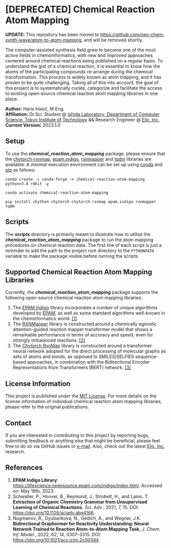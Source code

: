 # [DEPRECATED] Chemical Reaction Atom Mapping

**UPDATE:** This repository has been moved to https://github.com/neo-chem-synth-wave/atom-to-atom-mapping, and will be
removed shortly.

The computer-assisted synthesis field grew to become one of the most active fields in chemoinformatics, with new and
improved approaches centered around chemical reactions being published on a regular basis. To understand the gist of a
chemical reaction, it is essential to know how the atoms of the participating compounds re-arrange during the chemical
transformation. This process is widely known as atom mapping, and it has proven to be quite challenging. Taking all of
this into account, the goal of this project is to systematically curate, categorize and facilitate the access to
existing open-source chemical reaction atom mapping libraries in one place.

**Author:** Haris Hasić, M.Eng.<br>
**Affiliation:**
Dr.Sci. Student @
[Ishida Laboratory, Department of Computer Science, Tokyo Institute of Technology](http://www.cb.cs.titech.ac.jp) &&
Research Engineer @ [Elix, Inc.](https://www.elix-inc.com)<br>
**Current Version:** 2023.1.0


## Setup
To use the ***chemical_reaction_atom_mapping*** package, please ensure that the
[chytorch-rxnmap](https://github.com/chython/chytorch-rxnmap), [epam.indigo](https://github.com/epam/Indigo),
[rxnmapper](https://github.com/rxn4chemistry/rxnmapper) and [tqdm](https://github.com/tqdm/tqdm) libraries are
available. A minimal execution environment can be set up using [conda](https://docs.conda.io/en/latest/) and
[pip](https://pip.pypa.io/en/stable/) as follows:

```shell
conda create -c conda-forge -n chemical-reaction-atom-mapping python=3.8 rdkit -y

conda activate chemical-reaction-atom-mapping

pip install chython chytorch chytorch-rxnmap epam.indigo rxnmapper tqdm
```


## Scripts
The ***scripts*** directory is primarily meant to illustrate how to utilize the ***chemical_reaction_atom_mapping***
package to run the atom mapping procedures on chemical reaction data. The first line of each script is just a reminder
to add the path to the project root directory to the `PYTHONPATH` variable to make the package visible before running
the scripts.


## Supported Chemical Reaction Atom Mapping Libraries
Currently, the ***chemical_reaction_atom_mapping*** package supports the following open-source chemical reaction atom
mapping libraries:

1. The [EPAM Indigo](https://github.com/epam/Indigo) library incorporates a number of unique algorithms developed by
   [EPAM](https://lifescience.opensource.epam.com), as well as some standard algorithms well-known in the
   cheminformatics world. [[1]](#References)
2. The [RXNMapper](https://github.com/rxn4chemistry/rxnmapper) library is constructed around a chemically agnostic
   attention-guided reaction mapper transformer model that shows a remarkable performance in terms of accuracy and
   speed, even for strongly imbalanced reactions. [[2]](#References)
3. The [Chytorch RxnMap](https://github.com/chython/chytorch-rxnmap) library is constructed around a transformer neural
   network adopted for the direct processing of molecular graphs as sets of atoms and bonds, as opposed to
   SMILES/SELFIES sequence-based approaches, in combination with the Bidirectional Encoder Representations from
   Transformers (BERT) network. [[3]](#References)


## License Information
This project is published under the [MIT License](/LICENSE). For more details on the license information of individual
chemical reaction atom mapping libraries, please refer to the original publications.


## Contact
If you are interested in contributing to this project by reporting bugs, submitting feedback or anything else that
might be beneficial, please feel free to do so via GitHub issues or [e-mail](mailto:hasic@cb.cs.titech.ac.jp). Also,
check out the latest [Elix, Inc.](https://www.elix-inc.com/research) research. 


## References
1. **EPAM Indigo Library**: https://lifescience.opensource.epam.com/indigo/index.html. Accessed on: May 18th, 2023.
2. Schwaller, P., Hoover, B., Reymond, J., Strobelt, H., and Laino, T. **Extraction of Organic Chemistry Grammar from
   Unsupervised Learning of Chemical Reactions**. *Sci. Adv.*, 2021, 7, 15. DOI:
   https://doi.org/10.1126/sciadv.abe4166.
3. Nugmanov, R., Dyubankova, N., Gedich, A., and Wegner, J.K. **Bidirectional Graphormer for Reactivity Understanding:
   Neural Network Trained to Reaction Atom-to-Atom Mapping Task**, *J. Chem. Inf. Model.*, 2022, 62, 14, 3307–3315.
   DOI: https://doi.org/10.1021/acs.jcim.2c00344.
